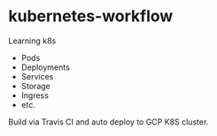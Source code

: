 # kubernetes-workflow

Learning k8s
- Pods
- Deployments
- Services
- Storage
- Ingress
- etc.

Build via Travis CI and auto deploy to GCP K8S cluster.
